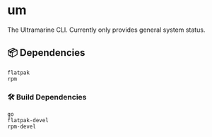 # um

The Ultramarine CLI. Currently only provides general system status.

## 📦 Dependencies

```
flatpak
rpm
```

### 🛠️ Build Dependencies

```
go
flatpak-devel
rpm-devel
```
